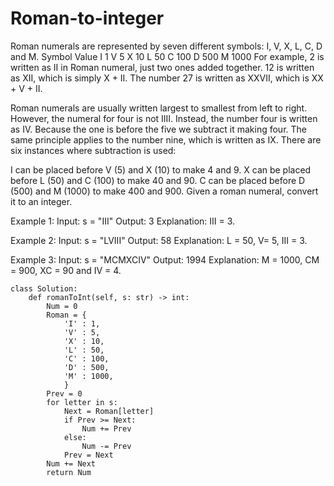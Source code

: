 # Roman-to-integer

Roman numerals are represented by seven different symbols: I, V, X, L, C, D and M.
Symbol       Value
I             1
V             5
X             10
L             50
C             100
D             500
M             1000
For example, 2 is written as II in Roman numeral, just two ones added together. 12 is written as XII, which is simply X + II. The number 27 is written as XXVII, which is XX + V + II.

Roman numerals are usually written largest to smallest from left to right. However, the numeral for four is not IIII. Instead, the number four is written as IV. Because the one is before the five we subtract it making four. The same principle applies to the number nine, which is written as IX. There are six instances where subtraction is used:

I can be placed before V (5) and X (10) to make 4 and 9. 
X can be placed before L (50) and C (100) to make 40 and 90. 
C can be placed before D (500) and M (1000) to make 400 and 900.
Given a roman numeral, convert it to an integer.

Example 1:
Input: s = "III"
Output: 3
Explanation: III = 3.

Example 2:
Input: s = "LVIII"
Output: 58
Explanation: L = 50, V= 5, III = 3.

Example 3:
Input: s = "MCMXCIV"
Output: 1994
Explanation: M = 1000, CM = 900, XC = 90 and IV = 4.

    class Solution:
        def romanToInt(self, s: str) -> int:
            Num = 0
            Roman = {
                'I' : 1,
                'V' : 5,
                'X' : 10,
                'L' : 50,
                'C' : 100,
                'D' : 500,
                'M' : 1000,
                }
            Prev = 0
            for letter in s:
                Next = Roman[letter]
                if Prev >= Next:
                    Num += Prev
                else:
                    Num -= Prev
                Prev = Next
            Num += Next
            return Num
